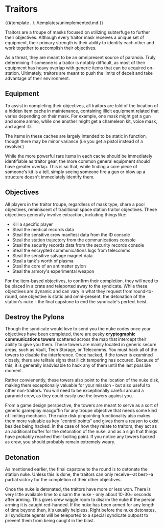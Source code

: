 # Traitors

{{#template ../../templates/unimplemented.md }}

Traitors are a troupe of masks focused on utilizing subterfuge to further their objectives.
Although every traitor mask receives a unique set of equipment, their primary strength is their ability to identify each other and work together to accomplish their objectives.

As a threat, they are meant to be an omnipresent source of paranoia.
Truly determining if someone is a traitor is notably difficult, as most of their equipment has heavy overlap with generic items that can be acquired on-station.
Ultimately, traitors are meant to push the limits of deceit and take advantage of their environment.

## Equipment
To assist in completing their objectives, all traitors are told of the location of a hidden item cache in maintenance, containing illicit equipment related that varies depending on their mask.
For example, one mask might get a gun and some ammo, while one another might get a chameleon kit, voice mask, and agent ID.

The items in these caches are largely intended to be static in function, though there may be minor variance (i.e you get a pistol instead of a revolver.)

While the more powerful rare items in each cache should be immediately identifiable as traitor gear, the more common general equipment should have greater overlap.
This is so that, while finding a core piece of someone's kit is a tell, simply seeing someone fire a gun or blow up a structure doesn't immediately identify them.

## Objectives
All players in the traitor troupe, regardless of mask type, share a pool objectives, reminiscent of traditional space station traitor objectives.
These objectives generally involve extraction, including things like:
- Kill a specific player
- Steal the medical records data
- Steal the sensitive crew manfiest data from the ID console
- Steal the station trajectory from the communications console
- Steal the security records data from the security records console
- Steal the encrypted communications logs from telecomms
- Steal the sensitive salvage magnet data
- Steal a tank's worth of plasma
- Steal the core of an antimatter pylon
- Steal the armory's experimental weapon

For the item-based objectives, to confirm their completion, they will need to be placed in a crate and teleported away to the syndicate.
While these objectives are dynamic and can vary in what they request from round-to-round, one objective is static and omni-present: the detonation of the station's nuke - the final capstone to end the syndicate's perfect heist.

## Destroy the Pylons
Though the syndicate would love to send you the nuke codes once your objectives have been completed, there are pesky **cryptographic communications towers** scattered across the map that intercept their ability to give you them.
These towers are mainly located in generic secure areas, such as Vault, Tech Storage, or Telecomms. You must hack all of the towers to disable the interference.
Once hacked, if the tower is examined closely, there are telltale signs that illicit tampering has occured. Because of this, it is generally inadvisable to hack any of them until the last possible moment.

Rather convienently, these towers also point to the location of the nuke disk, making them exceptionally valuable for your mission - but also useful to other non-traitors. You will need to be exceptionally careful around a paranoid crew, as they could easily use the towers against you.

From a game design perspective, the towers are meant to serve as a sort of generic gameplay macguffin for any troupe objective that needs some kind of limiting mechanic. The nuke disk pinpointing functionality also makes them more valuable as key "control points" and gives them a reason to exist besides being hacked.
In the case of how they relate to traitors, they act as an additional buffer for the detonation of the nuke, and as a sign that things have probably reached their boiling point. If you notice any towers hacked as crew, you should probably remain extremely weary.

## Detonation

As mentioned earlier, the final capstone to the round is to detonate the station nuke.
Unless this is done, the traitors can only receive--at best--a partial victory for the completion of their other objectives.

Once the nuke is detonated, the traitors have more or less won. There is very little available time to disarm the nuke - only about 10-30~ seconds after arming.
This gives crew wiggle room to disarm the nuke if the person arming it is caught red-handed. If the nuke has been armed for any length of time beyond then, it's usually helpless.
Right before the nuke detonates, all syndicate agents will be teleported to a special syndicate outpost to prevent them from being caught in the blast.
